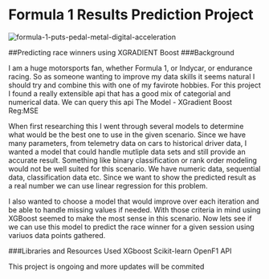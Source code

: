 # Formula 1 Results Prediction Project

![formula-1-puts-pedal-metal-digital-acceleration](https://github.com/user-attachments/assets/52a186ca-fbc1-4d36-836b-1e433e4a2289)

##Predicting race winners using XGRADIENT Boost
###Background

I am a huge motorsports fan, whether Formula 1, or Indycar, or endurance racing. So as someone wanting to improve my data skills it seems natural I should try and combine this with one of my favirote hobbies. For this project I found a really extensible api that has a good mix of categorial and numerical data. We can query this api
The Model - XGradient Boost Reg:MSE

When first researching this I went through several models to determine what would be the best one to use in the given scenario. Since we have many parameters, from telemetry data on cars to historical driver data, I wanted a model that could handle mutliple data sets and still provide an accurate result. Something like binary classification or rank order modeling would not be well suited for this scenario. We have numeric data, sequential data, classification data etc. Since we want to show the predicted result as a real number we can use linear regression for this problem.

I also wanted to choose a model that would improve over each iteration and be able to handle missing values if needed. With those criteria in mind using XGBoost seemed to make the most sense in this scenario. Now lets see if we can use this model to predict the race winner for a given session using variuos data points gathered.

###Libraries and Resources Used
XGboost
Scikit-learn
OpenF1 API

This project is ongoing and more updates will be commited
